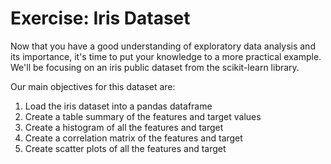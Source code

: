 # Exercise: Iris Dataset
Now that you have a good understanding of exploratory data analysis and its importance, it's time to put your knowledge to a more practical example. We'll be focusing on an iris public dataset from the scikit-learn library.

Our main objectives for this dataset are:
1. Load the iris dataset into a pandas dataframe
2. Create a table summary of the features and target values
3. Create a histogram of all the features and target
4. Create a correlation matrix of the features and target
5. Create scatter plots of all the features and target